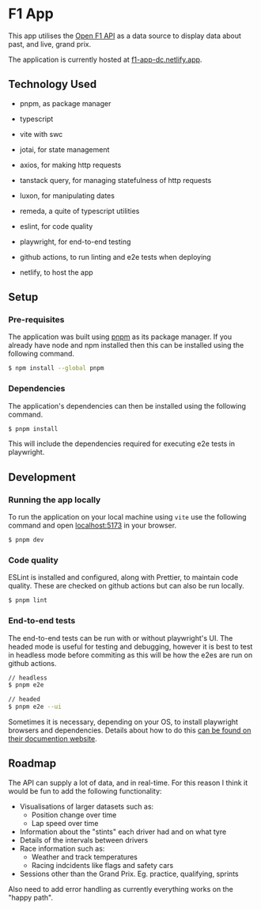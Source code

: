 # F1 App

This app utilises the [Open F1 API](https://openf1.org) as a data source to display data about past, and live, grand prix.

The application is currently hosted at [f1-app-dc.netlify.app](https://f1-app-dc.netlify.app).

## Technology Used

- pnpm, as package manager
- typescript
- vite with swc
- jotai, for state management
- axios, for making http requests
- tanstack query, for managing statefulness of http requests
- luxon, for manipulating dates
- remeda, a quite of typescript utilities
- eslint, for code quality
- playwright, for end-to-end testing

- github actions, to run linting and e2e tests when deploying
- netlify, to host the app

## Setup

### Pre-requisites

The application was built using [pnpm](https://pnpm.io) as its package manager. If you already have node and npm installed then this can be installed using the following command.

```sh
$ npm install --global pnpm
```

### Dependencies

The application's dependencies can then be installed using the following command.

```sh
$ pnpm install
```

This will include the dependencies required for executing e2e tests in playwright.

## Development

### Running the app locally

To run the application on your local machine using `vite` use the following command and open [localhost:5173](http://localhost:5173/) in your browser.

```sh
$ pnpm dev
```

### Code quality

ESLint is installed and configured, along with Prettier, to maintain code quality. These are checked on github actions but can also be run locally.

```sh
$ pnpm lint
```

### End-to-end tests

The end-to-end tests can be run with or without playwright's UI. The headed mode is useful for testing and debugging, however it is best to test in headless mode before commiting as this will be how the e2es are run on github actions.

```sh
// headless
$ pnpm e2e

// headed
$ pnpm e2e --ui
```

Sometimes it is necessary, depending on your OS, to install playwright browsers and dependencies. Details about how to do this [can be found on their documention website](https://playwright.dev/docs/browsers).

## Roadmap

The API can supply a lot of data, and in real-time. For this reason I think it would be fun to add the following functionality:

- Visualisations of larger datasets such as:
  - Position change over time
  - Lap speed over time
- Information about the "stints" each driver had and on what tyre
- Details of the intervals between drivers
- Race information such as:
  - Weather and track temperatures
  - Racing indcidents like flags and safety cars
- Sessions other than the Grand Prix. Eg. practice, qualifying, sprints

Also need to add error handling as currently everything works on the "happy path".
